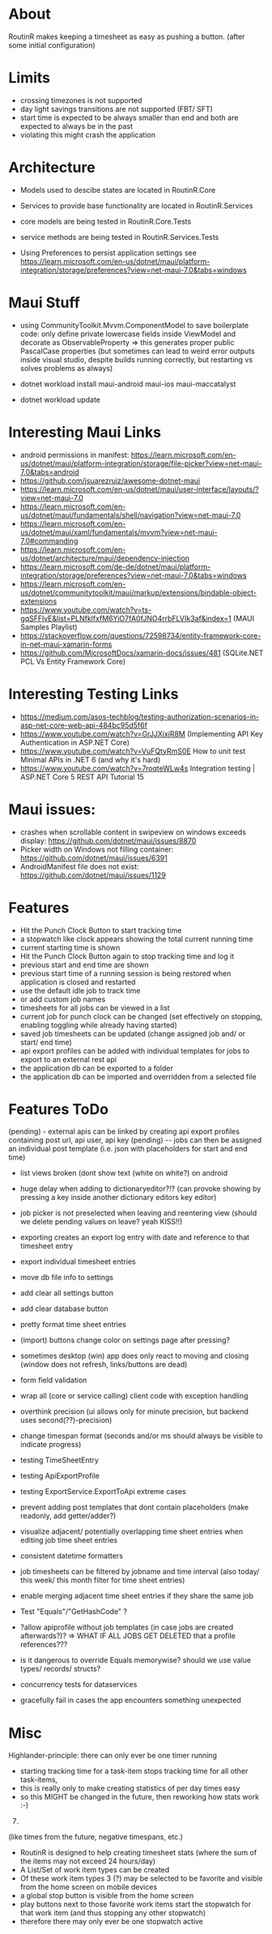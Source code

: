 # About
RoutinR makes keeping a timesheet as easy as pushing a button.
(after some initial configuration)

# Limits
- crossing timezones is not supported
- day light savings transitions are not supported (FBT/ SFT)
- start time is expected to be always smaller than end and both are expected to always be in the past
- violating this might crash the application

# Architecture
- Models used to descibe states are located in RoutinR.Core
- Services to provide base functionality are located in RoutinR.Services

- core models are being tested in RoutinR.Core.Tests
- service methods are being tested in RoutinR.Services.Tests

- Using Preferences to persist application settings see https://learn.microsoft.com/en-us/dotnet/maui/platform-integration/storage/preferences?view=net-maui-7.0&tabs=windows

# Maui Stuff
- using CommunityToolkit.Mvvm.ComponentModel to save boilerplate code:
	only define private lowercase fields inside ViewModel and decorate as ObservableProperty => this generates proper public PascalCase properties
	(but sometimes can lead to weird error outputs inside visual studio, despite builds running correctly, but restarting vs solves problems as always)

- dotnet workload install maui-android maui-ios maui-maccatalyst
- dotnet workload update

# Interesting Maui Links
- android permissions in manifest: https://learn.microsoft.com/en-us/dotnet/maui/platform-integration/storage/file-picker?view=net-maui-7.0&tabs=android
- https://github.com/jsuarezruiz/awesome-dotnet-maui
- https://learn.microsoft.com/en-us/dotnet/maui/user-interface/layouts/?view=net-maui-7.0
- https://learn.microsoft.com/en-us/dotnet/maui/fundamentals/shell/navigation?view=net-maui-7.0
- https://learn.microsoft.com/en-us/dotnet/maui/xaml/fundamentals/mvvm?view=net-maui-7.0#commanding
- https://learn.microsoft.com/en-us/dotnet/architecture/maui/dependency-injection
- https://learn.microsoft.com/de-de/dotnet/maui/platform-integration/storage/preferences?view=net-maui-7.0&tabs=windows
- https://learn.microsoft.com/en-us/dotnet/communitytoolkit/maui/markup/extensions/bindable-object-extensions
- https://www.youtube.com/watch?v=ts-gqSFFlvE&list=PLNfklfxfM6YiO7fA0fJNO4rrbFLVIk3af&index=1 (MAUI Samples Playlist)
- https://stackoverflow.com/questions/72598734/entity-framework-core-in-net-maui-xamarin-forms
- https://github.com/MicrosoftDocs/xamarin-docs/issues/481 (SQLite.NET PCL Vs Entity Framework Core)

# Interesting Testing Links
- https://medium.com/asos-techblog/testing-authorization-scenarios-in-asp-net-core-web-api-484bc95d5f6f 
- https://www.youtube.com/watch?v=GrJJXixjR8M (Implementing API Key Authentication in ASP.NET Core)
- https://www.youtube.com/watch?v=VuFQtyRmS0E How to unit test Minimal APIs in .NET 6 (and why it's hard)
- https://www.youtube.com/watch?v=7roqteWLw4s Integration testing | ASP.NET Core 5 REST API Tutorial 15


# Maui issues:
- crashes when scrollable content in swipeview on windows exceeds display: https://github.com/dotnet/maui/issues/8870
- Picker width on Windows not filling container: https://github.com/dotnet/maui/issues/6391
- AndroidManifest file does not exist: https://github.com/dotnet/maui/issues/1129

# Features
- Hit the Punch Clock Button to start tracking time
- a stopwatch like clock appears showing the total current running time
- current starting time is shown
- Hit the Punch Clock Button again to stop tracking time and log it
- previous start and end time are shown
- previous start time of a running session is being restored when application is closed and restarted
- use the default idle job to track time
- or add custom job names
- timesheets for all jobs can be viewed in a list
- current job for punch clock can be changed (set effectively on stopping, enabling toggling while already having started)
- saved job timesheets can be updated (change assigned job and/ or start/ end time)
- api export profiles can be added with individual templates for jobs to export to an external rest api
- the application db can be exported to a folder
- the application db can be imported and overridden from a selected file

# Features ToDo

(pending) - external apis can be linked by creating api export profiles containing post url, api user, api key
(pending) -- jobs can then be assigned an individual post template (i.e. json with placeholders for start and end time)

- list views broken (dont show text (white on white?) on android

- huge delay when adding to dictionaryeditor?!? (can provoke showing by pressing a key inside another dictionary editors key editor)
- job picker is not preselected when leaving and reentering view (should we delete pending values on leave? yeah KISS!!)

- exporting creates an export log entry with date and reference to that timesheet entry
- export individual timesheet entries
- move db file info to settings
- add clear all settings button
- add clear database button
- pretty format time sheet entries

- (import) buttons change color on settings page after pressing?
- sometimes desktop (win) app does only react to moving and closing (window does not refresh, links/buttons are dead)
- form field validation
- wrap all (core or service calling) client code with exception handling

- overthink precision (ui allows only for minute precision, but backend uses second(??)-precision)
- change timespan format (seconds and/or ms should always be visible to indicate progress)

- testing TimeSheetEntry
- testing ApiExportProfile
- testing ExportService.ExportToApi extreme cases
- prevent adding post templates that dont contain placeholders (make readonly, add getter/adder?)
- visualize adjacent/ potentially overlapping time sheet entries when editing job time sheet entries
- consistent datetime formatters
- job timesheets can be filtered by jobname and time interval (also today/ this week/ this month filter for time sheet entries)
- enable merging adjacent time sheet entries if they share the same job
- Test "Equals"/"GetHashCode" ?
- ?allow apiprofile without job templates (in case jobs are created afterwards?)? => WHAT IF ALL JOBS GET DELETED that a profile references???
- is it dangerous to override Equals memorywise? should we use value types/ records/ structs?
- concurrency tests for dataservices

- gracefully fail in cases the app encounters something unexpected

# Misc
 Highlander-principle: there can only ever be one timer running
- starting tracking time for a task-item stops tracking time for all other task-items, 
- this is really only to make creating statistics of per day times easy
- so this MIGHT be changed in the future, then reworking how stats work :-)

7. 
(like times from the future, negative timespans, etc.)


- RoutinR is designed to help creating timesheet stats (where the sum of the items may not exceed 24 hours/day)
- A List/Set of work item types can be created
- Of these work item types 3 (?) may be selected to be favorite and visible from the home screen on mobile devices
- a global stop button is visible from the home screen
- play buttons next to those favorite work items start the stopwatch for that work item (and thus stopping any other stopwatch)
- therefore there may only ever be one stopwatch active